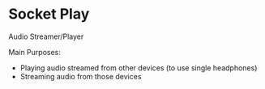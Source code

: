 # Socket Play

Audio Streamer/Player

Main Purposes:
 * Playing audio streamed from other devices (to use single headphones)
 * Streaming audio from those devices